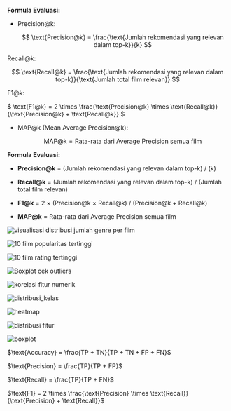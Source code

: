 **Formula Evaluasi:**

- Precision@k:
  
  $$
  \text{Precision@k} = \frac{\text{Jumlah rekomendasi yang relevan dalam top-k}}{k}
  $$


Recall@k:
  
  $$
  \text{Recall@k} = \frac{\text{Jumlah rekomendasi yang relevan dalam top-k}}{\text{Jumlah total film relevan}}
  $$




F1@k:
  
  $
  \text{F1@k} = 2 \times \frac{\text{Precision@k} \times \text{Recall@k}}{\text{Precision@k} + \text{Recall@k}}
  $


- MAP@k (Mean Average Precision@k):
  
  $$
  \text{MAP@k} = \text{Rata-rata dari Average Precision semua film}
  $$



**Formula Evaluasi:**

- **Precision@k** = (Jumlah rekomendasi yang relevan dalam top-k) / (k)

- **Recall@k** = (Jumlah rekomendasi yang relevan dalam top-k) / (Jumlah total film relevan)

- **F1@k** = 2 × (Precision@k × Recall@k) / (Precision@k + Recall@k)

- **MAP@k** = Rata-rata dari Average Precision semua film




![visualisasi distribusi jumlah genre per film](https://github.com/user-attachments/assets/5fb9bb15-ed53-4e8d-9171-24f67ae76d43)


![10 film popularitas tertinggi](https://github.com/user-attachments/assets/006a4824-8716-452a-a48e-5351faf315b0)


![10 film rating tertinggi](https://github.com/user-attachments/assets/98936047-37b2-4d26-aa14-522fbdaa70a3)


![Boxplot cek outliers](https://github.com/user-attachments/assets/ea592453-f4fb-4123-9657-a6396b98b56c)


![korelasi fitur numerik](https://github.com/user-attachments/assets/1e0b94c3-5b92-4f4e-8045-4d5272e46997)


![distribusi_kelas](https://github.com/user-attachments/assets/f5d0d7f1-b1a2-40db-b453-81439a342979)

![heatmap](https://github.com/user-attachments/assets/46721b09-60d2-4564-ab28-cf4449ea30bb)

![distribusi fitur](https://github.com/user-attachments/assets/ea68dbb9-3822-4b90-ae2a-8a23664152c2)

![boxplot](https://github.com/user-attachments/assets/f3a1b863-0c38-4ff0-bd01-8b08c4d15fa4)

$\text{Accuracy} = \frac{TP + TN}{TP + TN + FP + FN}$  

$\text{Precision} = \frac{TP}{TP + FP}$  

$\text{Recall} = \frac{TP}{TP + FN}$  

$\text{F1} = 2 \times \frac{\text{Precision} \times \text{Recall}}{\text{Precision} + \text{Recall}}$  



